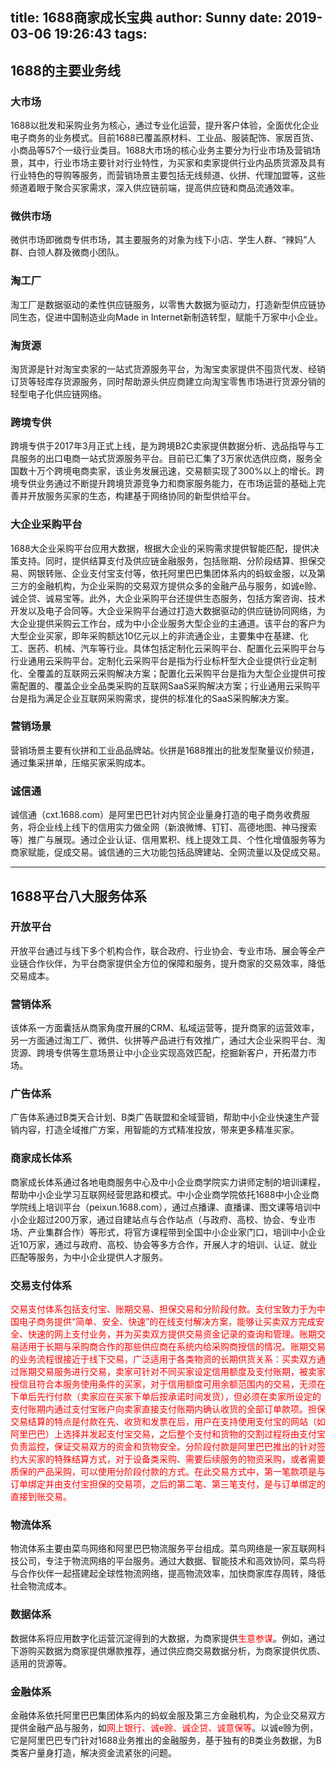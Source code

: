 title: 1688商家成长宝典
author: Sunny
date: 2019-03-06 19:26:43
tags:
---
## 1688的主要业务线
### 大市场
1688以批发和采购业务为核心，通过专业化运营，提升客户体验，全面优化企业电子商务的业务模式。目前1688已覆盖原材料、工业品、服装配饰、家居百货、小商品等57个一级行业类目。1688大市场的核心业务主要分为行业市场及营销场景，其中，行业市场主要针对行业特性，为买家和卖家提供行业内品质货源及具有行业特色的导购等服务，而营销场景主要包括无线频道、伙拼、代理加盟等，这些频道着眼于聚合买家需求，深入供应链前端，提高供应链和商品流通效率。
### 微供市场

微供市场即微商专供市场，其主要服务的对象为线下小店、学生人群、“辣妈”人群、白领人群及微商小团队。
### 淘工厂
淘工厂是数据驱动的柔性供应链服务，以零售大数据为驱动力，打造新型供应链协同生态，促进中国制造业向Made in Internet新制造转型，赋能千万家中小企业。
### 淘货源
淘货源是针对淘宝卖家的一站式货源服务平台，为淘宝卖家提供不囤货代发、经销订货等轻库存货源服务，同时帮助源头供应商建立向淘宝零售市场进行货源分销的轻型电子化供应链网络。
### 跨境专供
跨境专供于2017年3月正式上线，是为跨境B2C卖家提供数据分析、选品指导与工具服务的出口电商一站式货源服务平台。目前已汇集了3万家优选供应商，服务全国数十万个跨境电商卖家，该业务发展迅速，交易额实现了300%以上的增长。跨境专供业务通过不断提升跨境货源竞争力和商家服务能力，在市场运营的基础上完善并开放服务买家的生态，构建基于网络协同的新型供给平台。
### 大企业采购平台
   1688大企业采购平台应用大数据，根据大企业的采购需求提供智能匹配，提供决策支持。同时，提供结算支付及供应链金融服务，包括账期、分阶段结算、担保交易、网银转账、企业支付宝支付等，依托阿里巴巴集团体系内的蚂蚁金服，以及第三方的金融机构，为企业采购的交易双方提供众多的金融产品与服务，如诚e赊、诚企贷、诚易宝等。此外，大企业采购平台还提供生态服务，包括方案咨询、技术开发以及电子合同等。大企业采购平台通过打造大数据驱动的供应链协同网络，为大企业提供采购云工作台，成为中小企业服务大型企业的主通道。该平台的客户为大型企业买家，即年采购额达10亿元以上的非流通企业，主要集中在基建、化工、医药、机械、汽车等行业。具体包括定制化云采购平台、配置化云采购平台与行业通用云采购平台。定制化云采购平台是指为行业标杆型大企业提供行业定制化、全覆盖的互联网云采购解决方案；配置化云采购平台是指为大型企业提供可按需配置的、覆盖企业全品类采购的互联网SaaS采购解决方案；行业通用云采购平台是指为满足企业互联网采购需求，提供的标准化的SaaS采购解决方案。
### 营销场景
营销场景主要有伙拼和工业品品牌站。伙拼是1688推出的批发型聚量议价频道，通过集采拼单，压缩买家采购成本。
### 诚信通
诚信通（cxt.1688.com）是阿里巴巴针对内贸企业量身打造的电子商务收费服务，将企业线上线下的信用实力做全网（新浪微博、钉钉、高德地图、神马搜索等）推广与展现。通过企业认证、信用累积、线上提效工具、个性化增值服务等为商家赋能，促成交易。诚信通的三大功能包括品牌建站、全网流量以及促成交易。
***
## 1688平台八大服务体系
### 开放平台
开放平台通过与线下多个机构合作，联合政府、行业协会、专业市场、展会等全产业链合作伙伴，为平台商家提供全方位的保障和服务，提升商家的交易效率，降低交易成本。
### 营销体系
该体系一方面囊括从商家角度开展的CRM、私域运营等，提升商家的运营效率，另一方面通过淘工厂、微供、伙拼等产品进行有效推广，通过大企业采购平台、淘货源、跨境专供等生意场景让中小企业实现高效匹配，挖掘新客户，开拓潜力市场。
### 广告体系
广告体系通过B类天合计划、B类广告联盟和全域营销，帮助中小企业快速生产营销内容，打造全域推广方案，用智能的方式精准投放，带来更多精准买家。
### 商家成长体系
商家成长体系通过各地电商服务中心及中小企业商学院实力讲师定制的培训课程，帮助中小企业学习互联网经营思路和模式。中小企业商学院依托1688中小企业商学院线上培训平台（peixun.1688.com），通过点播课、直播课、图文课等培训中小企业超过200万家，通过自建站点与合作站点（与政府、高校、协会、专业市场、产业集群合作）等形式，将官方课程带到全国中小企业家门口，培训中小企业近10万家，通过与政府、高校、协会等多方合作，开展人才的培训、认证、就业匹配等服务，为中小企业提供人才服务。
### 交易支付体系
<font color=red>交易支付体系包括支付宝、账期交易、担保交易和分阶段付款。支付宝致力于为中国电子商务提供“简单、安全、快速”的在线支付解决方案，能够让买卖双方完成安全、快速的网上支付业务，并为买卖双方提供交易资金记录的查询和管理。账期交易适用于长期与采购商合作的那些供应商在系统内给采购商授信的情况。账期交易的业务流程很接近于线下交易，广泛适用于各类物资的长期供货关系：买卖双方通过账期交易服务进行交易，卖家可针对不同买家设定信用额度及支付账期，被卖家授信且符合本服务使用条件的买家，对于信用额度可用余额范围内的交易，无须在下单后先行付款（卖家应在买家下单后按承诺时间发货），但必须在卖家所设定的支付账期内通过支付宝账户向卖家直接支付账期内确认收货的全部订单款项。担保交易结算的特点是付款在先、收货和发票在后，用户在支持使用支付宝的网站（如阿里巴巴）上选择并发起支付宝交易，之后整个支付和货物的交割过程将由支付宝负责监控，保证交易双方的资金和货物安全。分阶段付款是阿里巴巴推出的针对签约大买家的特殊结算方式，对于设备类采购、需要后续服务的物资采购，或者需要质保的产品采购，可以使用分阶段付款的方式。在此交易方式中，第一笔款项是与订单绑定并由支付宝担保的交易项，之后的第二笔、第三笔支付，是与订单绑定的直接到账交易。</font>
### 物流体系
物流体系主要由菜鸟网络和阿里巴巴物流服务平台组成。菜鸟网络是一家互联网科技公司，专注于物流网络的平台服务。通过大数据、智能技术和高效协同，菜鸟将与合作伙伴一起搭建起全球性物流网络，提高物流效率，加快商家库存周转，降低社会物流成本。
### 数据体系
数据体系将应用数字化运营沉淀得到的大数据，为商家提供<font color=red>生意参谋</font>。例如，通过下游购买数据为商家提供爆款推荐，通过供应商交易数据分析，为商家提供优质、适用的货源等。
### 金融体系
 金融体系依托阿里巴巴集团体系内的蚂蚁金服及第三方金融机构，为企业交易双方提供金融产品与服务，如<font color=red>网上银行、诚e赊、诚企贷、诚意保等</font>。以诚e赊为例，它是阿里巴巴专门针对1688业务推出的金融服务，基于独有的B类业务数据，为B类客户量身打造，解决资金流紧张的问题。
























